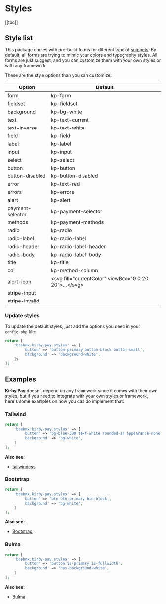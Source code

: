 # Styles

[[toc]]

## Style list

This package comes with pre-build forms for diferent type of [snippets](snippets).
By default, all forms are trying to mimic your colors and typography styles. All forms are just suggest, and you can customize them with your own styles or with any framework.  

These are the style options than you can customize:

| Option | Default |
| ------ | ------- |
| form | kp-form |
| fieldset | kp-fieldset |
| background | kp-bg-white |
| text | kp-text-current |
| text-inverse | kp-text-white |
| field | kp-field |
| label | kp-label |
| input | kp-input |
| select | kp-select |
| button | kp-button |
| button-disabled | kp-button-disabled |
| error | kp-text-red |
| errors | kp-errors |
| alert | kp-alert |
| payment-selector | kp-payment-selector |
| methods | kp-payment-methods |
| radio | kp-radio |
| radio-label | kp-radio-label |
| radio-header | kp-radio-label-header |
| radio-body | kp-radio-label-body |
| title | kp-title |
| col | kp-method-column |
| alert-icon | \<svg fill="currentColor" viewBox="0 0 20 20">...\</svg> |
| stripe-input |  |
| stripe-invalid |  | 

### Update styles

To update the default styles, just add the options you need in your `config.php` file:

```php
return [
    'beebmx.kirby-pay.styles' => [
        'button' => 'button-primary button-block button-small',
        'background' => 'background-white',
    ]s
];
```

## Examples

**Kirby Pay** doesn't depend on any framework since it comes with their own styles, but if you need to integrate with your own styles or framework, here's some examples on how you can do implement that:

### Tailwind

```php
return [
    'beebmx.kirby-pay.styles' => [
        'button' => 'bg-blue-500 text-white rounded-sm appearance-none px-3 py-2 w-full',
        'background' => 'bg-white',
    ]
];
```

**Also see:**
- [tailwindcss](https://tailwindcss.com)

### Bootstrap

```php
return [
    'beebmx.kirby-pay.styles' => [
        'button' => 'btn btn-primary btn-block',
        'background' => 'bg-white',
    ]
];
```

**Also see:**
- [Bootstrap](https://getbootstrap.com)

### Bulma

```php
return [
    'beebmx.kirby-pay.styles' => [
        'button' => 'button is-primary is-fullwidth',
        'background' => 'has-background-white',
    ]
];
```

**Also see:**
- [Bulma](https://bulma.io)